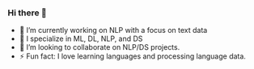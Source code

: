 ### Hi there 👋

- 🔭 I’m currently working on NLP with a focus on text data
- 🌱 I specialize in ML, DL, NLP, and DS
- 👯 I’m looking to collaborate on NLP/DS projects.
- ⚡ Fun fact: I love learning languages and processing language data. 

